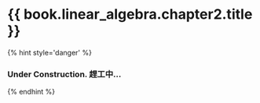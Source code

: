 # {{ book.linear_algebra.chapter2.title }}
<!-- notoc -->

{% hint style='danger' %}
### Under Construction. 趕工中...
{% endhint %}